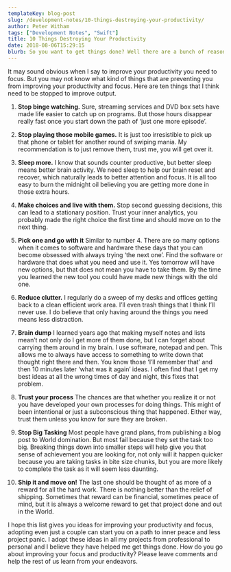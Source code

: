 ```yaml
---
templateKey: blog-post
slug: /development-notes/10-things-destroying-your-productivity/
author: Peter Witham
tags: ["Development Notes", "Swift"]
title: 10 Things Destroying Your Productivity
date: 2018-08-06T15:29:15
blurb: So you want to get things done? Well there are a bunch of reasons why you won't, here is my top 10 things you need to stop doing now.
---
```


It may sound obvious when I say to improve your productivity you need to focus. But you may not know what kind of things that are preventing you from improving your productivity and focus. Here are ten things that I think need to be stopped to improve output.

  1. **Stop binge watching.** Sure, streaming services and DVD box sets have made life easier to catch up on programs. But those hours disappear really fast once you start down the path of ‘just one more episode’.

  2. **Stop playing those mobile games.** It is just too irresistible to pick up that phone or tablet for another round of swiping mania. My recommendation is to just remove them, trust me, you will get over it.

  3. **Sleep more.** I know that sounds counter productive, but better sleep means better brain activity. We need sleep to help our brain reset and recover, which naturally leads to better attention and focus. It is all too easy to burn the midnight oil believing you are getting more done in those extra hours.

  4. **Make choices and live with them.** Stop second guessing decisions, this can lead to a stationary position. Trust your inner analytics, you probably made the right choice the first time and should move on to the next thing.

  5. **Pick one and go with it** Similar to number 4. There are so many options when it comes to software and hardware these days that you can become obsessed with always trying ‘the next one’. Find the software or hardware that does what you need and use it. Yes tomorrow will have new options, but that does not mean you have to take them. By the time you learned the new tool you could have made new things with the old one.

  6. **Reduce clutter.** I regularly do a sweep of my desks and offices getting back to a clean efficient work area. I’ll even trash things that I think I’ll never use. I do believe that only having around the things you need means less distraction.

  7. **Brain dump** I learned years ago that making myself notes and lists mean’t not only do I get more of them done, but I can forget about carrying them around in my brain. I use software, notepad and pen. This allows me to always have access to something to write down that thought right there and then. You know those ‘I’ll remember that’ and then 10 minutes later ‘what was it again’ ideas. I often find that I get my best ideas at all the wrong times of day and night, this fixes that problem.

  8. **Trust your process** The chances are that whether you realize it or not you have developed your own processes for doing things. This might of been intentional or just a subconscious thing that happened. Either way, trust them unless you know for sure they are broken.

  9. **Stop Big Tasking** Most people have grand plans, from publishing a blog post to World domination. But most fail because they set the task too big. Breaking things down into smaller steps will help give you that sense of achievement you are looking for, not only will it happen quicker because you are taking tasks in bite size chunks, but you are more likely to complete the task as it will seem less daunting.

  10. **Ship it and move on!** The last one should be thought of as more of a reward for all the hard work. There is nothing better than the relief of shipping. Sometimes that reward can be financial, sometimes peace of mind, but it is always a welcome reward to get that project done and out in the World.
  
I hope this list gives you ideas for improving your productivity and focus, adopting even just a couple can start you on a path to inner peace and less project panic. I adopt these ideas in all my projects from professional to personal and I believe they have helped me get things done. How do you go about improving your focus and productivity? Please leave comments and help the rest of us learn from your endeavors.
